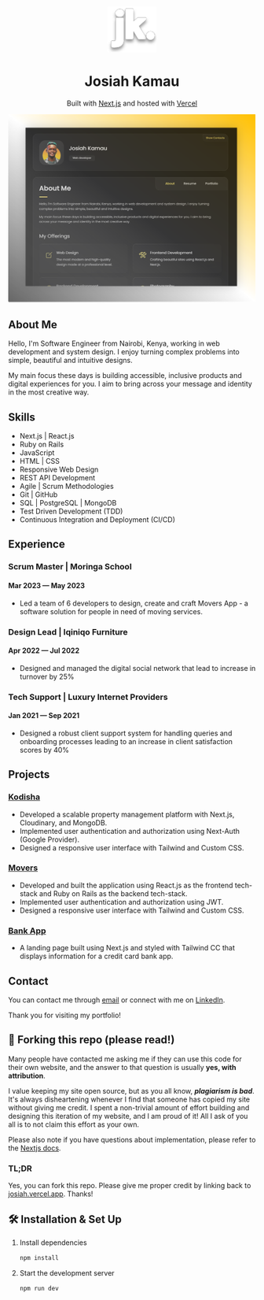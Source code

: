 <div align="center">
  <img alt="Logo" src="https://raw.githubusercontent.com/spectr-e/portfolio/main/app/favicon.ico" width="100" />
</div>
<h1 align="center">
  Josiah Kamau
</h1>
<p align="center">
  Built with <a href="https://www.nextjs.org/" target="_blank">Next.js</a> and hosted with <a href="https://www.vercel.app/" target="_blank">Vercel</a>
</p>

![demo](https://raw.githubusercontent.com/spectr-e/portfolio/main/public/images/projects/portfolio.png)

## About Me

Hello, I'm Software Engineer from Nairobi, Kenya, working in web development and system design. I enjoy turning complex problems into simple, beautiful and intuitive designs.

My main focus these days is building accessible, inclusive products and digital experiences for you. I aim to bring across your message and identity in the most creative way.

## Skills

- Next.js | React.js
- Ruby on Rails
- JavaScript
- HTML | CSS
- Responsive Web Design
- REST API Development
- Agile | Scrum Methodologies
- Git | GitHub
- SQL | PostgreSQL | MongoDB
- Test Driven Development (TDD)
- Continuous Integration and Deployment (CI/CD)

## Experience

### Scrum Master | Moringa School

#### Mar 2023 — May 2023

- Led a team of 6 developers to design, create and craft Movers App - a software solution for people in need of moving services.

### Design Lead | Iqiniqo Furniture

#### Apr 2022 — Jul 2022

- Designed and managed the digital social network that lead to increase in turnover by 25%

### Tech Support | Luxury Internet Providers

#### Jan 2021 — Sep 2021

- Designed a robust client support system for handling queries and onboarding processes leading to an increase in client satisfaction scores by 40%

## Projects

### [Kodisha](https://github.com/spectr-e/kodisha)

- Developed a scalable property management platform with Next.js, Cloudinary, and MongoDB.
- Implemented user authentication and authorization using Next-Auth (Google Provider).
- Designed a responsive user interface with Tailwind and Custom CSS.

### [Movers](https://github.com/spectr-e/movers-ui)

- Developed and built the application using React.js as the frontend tech-stack and Ruby on Rails as the backend tech-stack.
- Implemented user authentication and authorization using JWT.
- Designed a responsive user interface with Tailwind and Custom CSS.

### [Bank App](https://github.com/spectr-e/bank-app)

- A landing page built using Next.js and styled with Tailwind CC that displays information for a credit card bank app.

## Contact

You can contact me through [email](mailto:devs.josia@gmail.com) or connect with me on [LinkedIn](https://www.linkedin.com/in/kamaujosia).

Thank you for visiting my portfolio!

## 🚨 Forking this repo (please read!)

Many people have contacted me asking me if they can use this code for their own website, and the answer to that question is usually **yes, with attribution**.

I value keeping my site open source, but as you all know, _**plagiarism is bad**_. It's always disheartening whenever I find that someone has copied my site without giving me credit. I spent a non-trivial amount of effort building and designing this iteration of my website, and I am proud of it! All I ask of you all is to not claim this effort as your own.

Please also note if you have questions about implementation, please refer to the [Nextjs docs](https://www.nextjs.org/docs/).

### TL;DR

Yes, you can fork this repo. Please give me proper credit by linking back to [josiah.vercel.app](https://josiah.vercel.app). Thanks!

## 🛠 Installation & Set Up

1. Install dependencies

   ```sh
   npm install
   ```

2. Start the development server

   ```sh
   npm run dev
   ```
